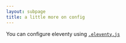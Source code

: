 ```yaml
---
layout: subpage
title: a little more on config
---
```


You can configure eleventy using [`.eleventy.js`]()
